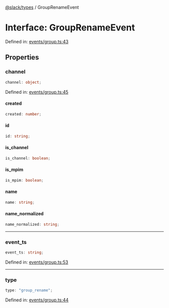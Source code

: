 [@slack/types](../index.md) / GroupRenameEvent

# Interface: GroupRenameEvent

Defined in: [events/group.ts:43](https://github.com/slackapi/node-slack-sdk/blob/main/packages/types/src/events/group.ts#L43)

## Properties

### channel

```ts
channel: object;
```

Defined in: [events/group.ts:45](https://github.com/slackapi/node-slack-sdk/blob/main/packages/types/src/events/group.ts#L45)

#### created

```ts
created: number;
```

#### id

```ts
id: string;
```

#### is\_channel

```ts
is_channel: boolean;
```

#### is\_mpim

```ts
is_mpim: boolean;
```

#### name

```ts
name: string;
```

#### name\_normalized

```ts
name_normalized: string;
```

***

### event\_ts

```ts
event_ts: string;
```

Defined in: [events/group.ts:53](https://github.com/slackapi/node-slack-sdk/blob/main/packages/types/src/events/group.ts#L53)

***

### type

```ts
type: "group_rename";
```

Defined in: [events/group.ts:44](https://github.com/slackapi/node-slack-sdk/blob/main/packages/types/src/events/group.ts#L44)
